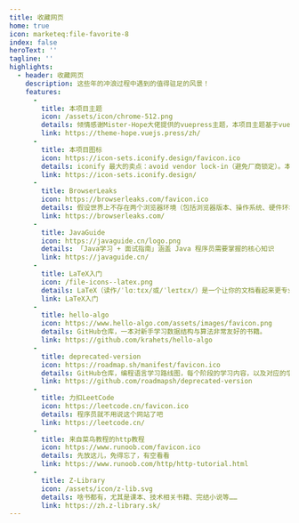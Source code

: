 ```yaml
---
title: 收藏网页
home: true
icon: marketeq:file-favorite-8
index: false
heroText: ''
tagline: ''
highlights:
  - header: 收藏网页
    description: 这些年的冲浪过程中遇到的值得驻足的风景！
    features:
      -
        title: 本项目主题
        icon: /assets/icon/chrome-512.png
        details: 倾情感谢Mister-Hope大佬提供的vuepress主题，本项目主题基于vuepress-theme-hope主题进行搭建。
        link: https://theme-hope.vuejs.press/zh/
      -
        title: 本项目图标
        icon: https://icon-sets.iconify.design/favicon.ico
        details: iconify 最大的卖点：avoid vendor lock-in（避免厂商锁定）。本项目图标除了部分图片外全部来源于iconify。
        link: https://icon-sets.iconify.design/
      -
        title: BrowserLeaks
        icon: https://browserleaks.com/favicon.ico
        details: 假设世界上不存在两个浏览器环境（包括浏览器版本、操作系统、硬件环境）完全相同，那么可以通过这些差异唯一确定一个环境，从而用来作为浏览器指纹标识一个人。这个网站介绍了浏览器指纹技术！
        link: https://browserleaks.com/
      -
        title: JavaGuide
        icon: https://javaguide.cn/logo.png
        details: 「Java学习 + 面试指南」涵盖 Java 程序员需要掌握的核心知识
        link: https://javaguide.cn/
      -
        title: LaTeX入门
        icon: /file-icons--latex.png
        details: LaTeX（读作/ˈlɑːtɛx/或/ˈleɪtɛx/）是一个让你的文档看起来更专业的排版系统，它尤其适合处理篇幅较长、结构严谨的文档，并且十分擅长处理公式表达。
        link: LaTeX入门
      -
        title: hello-algo
        icon: https://www.hello-algo.com/assets/images/favicon.png
        details: GitHub仓库，一本对新手学习数据结构与算法非常友好的书籍。
        link: https://github.com/krahets/hello-algo
      -
        title: deprecated-version
        icon: https://roadmap.sh/manifest/favicon.ico
        details: GitHub仓库，编程语言学习路线图，每个阶段的学习内容，以及对应的学习资源（不过指向的学习视频都是国外视频平台的）。
        link: https://github.com/roadmapsh/deprecated-version
      -
        title: 力扣LeetCode
        icon: https://leetcode.cn/favicon.ico
        details: 程序员就不用说这个网站了吧
        link: https://leetcode.cn/
      -
        title: 来自菜鸟教程的http教程
        icon: https://www.runoob.com/favicon.ico
        details: 先放这儿，免得忘了，有空看看
        link: https://www.runoob.com/http/http-tutorial.html
      -
        title: Z-Library
        icon: /assets/icon/z-lib.svg
        details: 啥书都有，尤其是课本、技术相关书籍、完结小说等……
        link: https://zh.z-library.sk/
---
```

